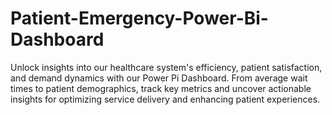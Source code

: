 # Patient-Emergency-Power-Bi-Dashboard
Unlock insights into our healthcare system's efficiency, patient satisfaction, and demand dynamics with our Power Pi Dashboard. From average wait times to patient demographics, track key metrics and uncover actionable insights for optimizing service delivery and enhancing patient experiences.

